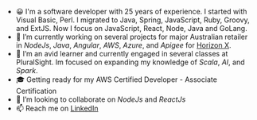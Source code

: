- 😀 I'm a software developer with 25 years of experience. I started with Visual Basic, Perl. I migrated to Java, Spring, JavaScript, Ruby, Groovy, and ExtJS. Now I focus on JavaScript, React, Node, Java and GoLang. 
- 🔭 I’m currently working on several projects for major Australian retailer in *NodeJs*, *Java*, *Angular*, *AWS*, *Azure*, and *Apigee* for [Horizon X](https://horizonx.com.au/).
- 🌱 I’m an avid learner and currently engaged in several classes at PluralSight. Im focused on
 expanding my knowledge of *Scala*, *AI*, and *Spark*.
- 🎓 Getting ready for my AWS Certified Developer - Associate Certification 
- 👯 I’m looking to collaborate on *NodeJs* and *ReactJs*
- 📫 Reach me on [LinkedIn](https://www.linkedin.com/in/philipsenger/)

<!--START_SECTION:endorsements-->
<!--END_SECTION:endorsements-->
